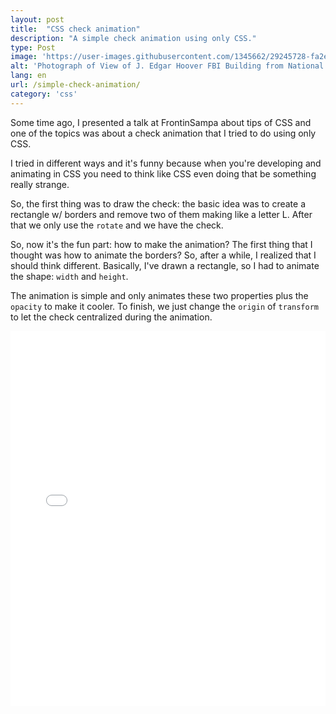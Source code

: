 ```yaml
---
layout: post
title:  "CSS check animation"
description: "A simple check animation using only CSS."
type: Post
image: 'https://user-images.githubusercontent.com/1345662/29245728-fa2e38a4-7fb9-11e7-9581-655628e53093.jpg'
alt: 'Photograph of View of J. Edgar Hoover FBI Building from National Archives Roof'
lang: en
url: /simple-check-animation/
category: 'css'
---
```


Some time ago, I presented a talk at FrontinSampa about tips of CSS and one of the topics was about a check animation that I tried to do using only CSS.

I tried in different ways and it's funny because when you're developing and animating in CSS you need to think like CSS even doing that be something really strange.

So, the first thing was to draw the check: the basic idea was to create a rectangle w/ borders and remove two of them making like a letter L. After that we only use the `rotate` and we have the check.

So, now it's the fun part: how to make the animation? The first thing that I thought was how to animate the borders? So, after a while, I realized that I should think different. Basically, I've drawn a rectangle, so I had to animate the shape: `width` and `height`.

The animation is simple and only animates these two properties plus the `opacity` to make it cooler. To finish, we just change the `origin` of `transform` to let the check centralized during the animation.

<iframe height='600' scrolling='no' title='Check animation' src='//codepen.io/raphaelfabeni/embed/vJxKZM/?height=428&theme-id=4240&default-tab=css,result&embed-version=2' frameborder='no' allowtransparency='true' allowfullscreen='true' style='width: 100%;'>
</iframe>
